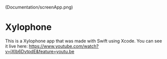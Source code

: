 (Documentation/screenApp.png)

# Xylophone

This is a Xylophone app that was made with Swift using Xcode. You can see it live here: https://www.youtube.com/watch?v=jXIb6DvtpdE&feature=youtu.be
